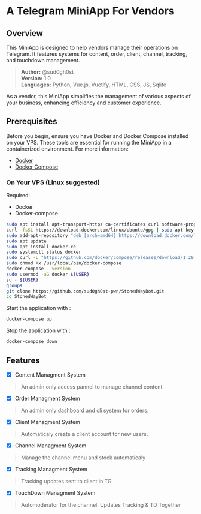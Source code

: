 
# A Telegram MiniApp For Vendors

## Overview
This MiniApp is designed to help vendors manage their operations on Telegram. It features systems for content, order, client, channel, tracking, and touchdown management. 

> **Author:** @sud0gh0st  
> **Version:** 1.0  
> **Languages:** Python, Vue.js, Vuetify, HTML, CSS, JS, Sqlite

As a vendor, this MiniApp simplifies the management of various aspects of your business, enhancing efficiency and customer experience.

## Prerequisites

Before you begin, ensure you have Docker and Docker Compose installed on your VPS. These tools are essential for running the MiniApp in a containerized environment. For more information:
- [Docker](https://docs.docker.com/get-docker/)
- [Docker Compose](https://docs.docker.com/compose/install/)

### On Your VPS (Linux suggested)
Required:
- Docker
- Docker-compose

```bash
sudo apt install apt-transport-https ca-certificates curl software-properties-common
curl -fsSL https://download.docker.com/linux/ubuntu/gpg | sudo apt-key add -
sudo add-apt-repository "deb [arch=amd64] https://download.docker.com/linux/ubuntu $(lsb_release -cs) stable"
sudo apt update
sudo apt install docker-ce
sudo systemctl status docker
sudo curl -L "https://github.com/docker/compose/releases/download/1.29.2/docker-compose-$(uname -s)-$(uname -m)" -o /usr/local/bin/docker-compose
sudo chmod +x /usr/local/bin/docker-compose
docker-compose --version
sudo usermod -aG docker ${USER}
su - ${USER}
groups
git clone https://github.com/sud0gh0st-pwn/StonedWayBot.git
cd StonedWayBot
```

Start the application with :
```bash
docker-compose up
```

Stop the application with :
```bash
docker-compose down
```

## Features

- [x] Content Managment System
> An admin only access pannel to manage channel content.
- [x] Order Managment System
> An admin only dashboard and cli system for orders.
- [x] Client Managment System
> Automaticaly create a client account for new users.
- [x] Channel Managment System
> Manage the channel menu and stock automaticaly
- [x] Tracking Managment System
> Tracking updates sent to client in TG
- [x] TouchDown Managment System
> Automoderator for the channel. Updates Tracking & TD Together
